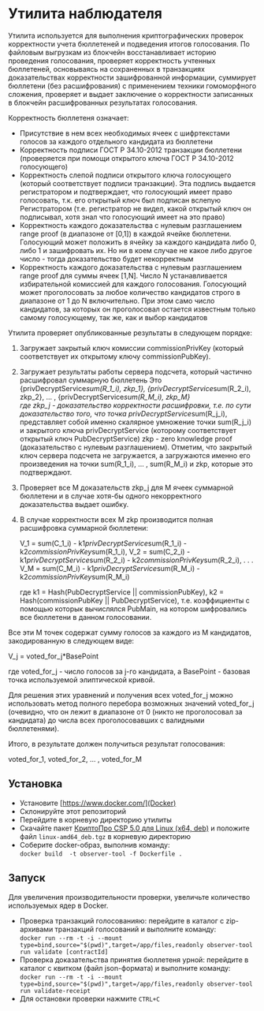 # Утилита наблюдателя

Утилита используется для выполнения криптографических проверок корректности учета бюллетеней и подведения итогов голосования. По файловым выгрузкам из блокчейн восстанавливает историю проведения голосования, проверяет корректность учтенных бюллетеней, основываясь на сохраненных в транзакциях доказательствах корректности зашифрованной информации, суммирует бюллетени (без расшифрования) с применением техники гомоморфного сложения, проверяет и выдает заключение о корректности записанных в блокчейн расшифрованных результатах голосования.

Корректность бюллетеня означает:

- Присутствие в нем всех необходимых ячеек с шифртекстами голосов за каждого отдельного кандидата из бюллетени
- Корректность подписи ГОСТ Р 34.10-2012 транзакции бюллетени (проверяется при помощи открытого ключа ГОСТ Р 34.10-2012 голосующего)
- Корректность слепой подписи открытого ключа голосующего (который соответствует подписи транзакции). Эта подпись выдается регистратором и подтверждает, что голосующий имеет право голосовать, т.к. его открытый ключ был подписан вслепую Регистратором (т.е. регистратор не видел, какой открытый ключ он подписывал, хотя знал что голосующий имеет на это право)
- Корректность каждого доказательства с нулевым разглашением range proof (в диапазоне от [0,1]) в каждой ячейке бюллетени. Голосующий может положить в ячейку за каждого кандидата либо 0, либо 1 и зашифровать их. Но ни в коем случае не какое либо другое число - тогда доказательство будет некорректным
- Корректность каждого доказательства с нулевым разглашением range proof для суммы ячеек [1,N]. Число N устанавливается избирательной комиссией для каждого голосования. Голосующий может проголосовать за любое количество кандидатов строго в диапазоне от 1 до N включительно. При этом само число кандидатов, за которых он проголосовал остается известным только самому голосующему, так же, как и выбор кандидатов

Утилита проверяет опубликованные результаты в следующем порядке:

1. Загружает закрытый ключ комиссии commissionPrivKey (который соответствует их открытому ключу commissionPubKey).

2. Загружает результаты работы сервера подсчета, который частично расшифровал суммарную бюллетень
   Это {privDecryptService*sum(R_1_i), zkp_1}, {privDecryptService*sum(R_2_i), zkp_2}, ... , {privDecryptService*sum(R_M_i), zkp_M}  
   где zkp_j - доказательство корректности расшифровки, т.е. по сути доказательство того, что точка privDecryptService*sum(R_j_i), представляет собой именно
   скалярное умножение точки sum(R_j_i) и закрытого ключа privDecryptService (которому соответствует открытый ключ PubDecryptService)
   zkp - zero knowledge proof (доказательство с нулевым разглашением).
   Отметим, что закрытый ключ сервера подсчета не загружается, а загружаются именно его произведения на точки sum(R_1_i), ... , sum(R_M_i) и zkp, которые это подтверждают.

3. Проверяет все M доказательств zkp_j для M ячеек суммарной бюллетени и в случае хотя-бы одного некорректного доказательства выдает ошибку.

4. В случае корректности всех M zkp производится полная расшифровка суммарной бюллетени:

   V_1 = sum(С_1_i) - k1*privDecryptService*sum(R_1_i) - k2*commissionPrivKey*sum(R_1_i),
   V_2 = sum(С_2_i) - k1*privDecryptService*sum(R_2_i) - k2*commissionPrivKey*sum(R_2_i),
   .
   .
   .
   V_M = sum(С_M_i) - k1*privDecryptService*sum(R_M_i) - k2*commissionPrivKey*sum(R_M_i)

   где k1 = Hash(PubDecryptService || commissionPubKey), k2 = Hash(commissionPubKey || PubDecryptService), т.е. коэффициенты с помощью которык вычислялся PubMain, на котором
   шифровались все бюллетени в данном голосовании.


Все эти M точек содержат сумму голосов за каждого из M кандидатов, закодированную в следующем виде:

V_j = voted_for_j*BasePoint

где voted_for_j - число голосов за j-го кандидата, а BasePoint - базовая точка используемой элиптической кривой.

Для решения этих уравнений и получения всех voted_for_j можно использовать метод полного перебора возможных значений voted_for_j (очевидно, что он лежит в диапазоне от 0 (никто не проголосовал за кандидата)
до числа всех проголосовавших с валидными бюллетенями).

Итого, в результате должен получиться результат голосования:

voted_for_1, voted_for_2, ... , voted_for_M

## Установка

- Установите [https://www.docker.com/](Docker)
- Склонируйте этот репозиторий
- Перейдите в корневую директорию утилиты
- Скачайте пакет [КриптоПро CSP 5.0 для Linux (x64, deb)](https://www.cryptopro.ru/products/csp/downloads#latest_csp50r3_linux) и положите файл ```linux-amd64_deb.tgz``` в корневую директорию
- Соберите docker-образ, выполнив команду:<br>```docker build  -t observer-tool -f Dockerfile .```

## Запуск
Для увеличения производительности проверки, увеличьте количество используемых ядер в Docker.
- Проверка транзакций голосованияю: перейдите в каталог с zip-архивами транзакций голосований и выполните команду:<br>```docker run --rm -t -i --mount type=bind,source="$(pwd)",target=/app/files,readonly observer-tool run validate [contractId]```
- Проверка доказательства принятия бюллетеня урной: перейдите в каталог с квитком (файл json-формата) и выполните команду:<br>```docker run --rm -t -i --mount type=bind,source="$(pwd)",target=/app/files,readonly observer-tool run validate-receipt```
- Для остановки проверки нажмите ```CTRL+C```
